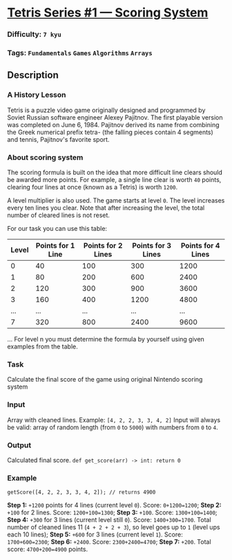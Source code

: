 # [Tetris Series #1 — Scoring System](https://www.codewars.com/kata/5da9af1142d7910001815d32)

### Difficulty: `7 kyu`

### Tags: `Fundamentals` `Games` `Algorithms` `Arrays`

## Description

### A History Lesson
Tetris is a puzzle video game originally designed and programmed by Soviet Russian software engineer Alexey Pajitnov. The first playable version was completed on June 6, 1984. Pajitnov derived its name from combining the Greek numerical prefix tetra- (the falling pieces contain 4 segments) and tennis, Pajitnov's favorite sport.

### About scoring system
The scoring formula is built on the idea that more difficult line clears should be awarded more points. For example, a single line clear is worth `40` points, clearing four lines at once (known as a Tetris) is worth `1200`.

A level multiplier is also used. The game starts at level `0`. The level increases every ten lines you clear. Note that after increasing the level, the total number of cleared lines is not reset.

For our task you can use this table:

| **Level** | **Points for 1 Line** | **Points for 2 Lines** | **Points for 3 Lines** | **Points for 4 Lines** |
|-------|--------|---------|---------|---------|
| 0     | 40     | 100     | 300     | 1200    |
| 1     | 80     | 200     | 600     | 2400    |
| 2     | 120    | 300     | 900     | 3600    |
| 3     | 160    | 400     | 1200    | 4800    |
| ...   | ...    | ...     | ...     | ...     |
| 7     | 320    | 800     | 2400    | 9600    |

...	For level n you must determine the formula by yourself using given examples from the table.

### Task
Calculate the final score of the game using original Nintendo scoring system

### Input
Array with cleaned lines.
Example: `[4, 2, 2, 3, 3, 4, 2]`
Input will always be valid: array of random length (from `0` to `5000`) with numbers from `0` to `4`.

### Output
Calculated final score.
`def get_score(arr) -> int: return 0`

### Example

```
getScore([4, 2, 2, 3, 3, 4, 2]); // returns 4900
```

**Step 1:** `+1200` points for 4 lines (current level `0`). Score: `0+1200=1200`;
**Step 2:** `+100` for 2 lines. Score: `1200+100=1300`;
**Step 3:** `+100`. Score: `1300+100=1400`;
**Step 4:** `+300` for 3 lines (current level still `0`). Score: `1400+300=1700`.
Total number of cleaned lines 11 (`4 + 2 + 2 + 3`), so level goes up to `1` (level ups each 10 lines);
**Step 5:** `+600` for 3 lines (current level `1`). Score: `1700+600=2300`;
**Step 6:** `+2400`. Score: `2300+2400=4700`;
**Step 7:** `+200`. Total score: `4700+200=4900` points.